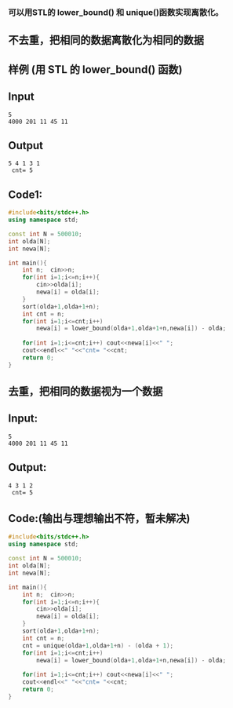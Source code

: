 ### 可以用STL的 lower_bound() 和 unique()函数实现离散化。


## 不去重，把相同的数据离散化为相同的数据

## 样例  (用 STL 的 lower_bound() 函数) 
## Input
```
5
4000 201 11 45 11
```

## Output
```
5 4 1 3 1
 cnt= 5
```

## Code1:

```cpp
#include<bits/stdc++.h>
using namespace std;

const int N = 500010;
int olda[N];
int newa[N];

int main(){
	int n;	cin>>n;
	for(int i=1;i<=n;i++){
		cin>>olda[i];
		newa[i] = olda[i];
	}
	sort(olda+1,olda+1+n);
	int cnt = n;
	for(int i=1;i<=cnt;i++)
		newa[i] = lower_bound(olda+1,olda+1+n,newa[i]) - olda;
		
	for(int i=1;i<=cnt;i++)	cout<<newa[i]<<" "; 
	cout<<endl<<" "<<"cnt= "<<cnt;
	return 0;
}
```

## 去重，把相同的数据视为一个数据
## Input:

```
5
4000 201 11 45 11
```

## Output:

```
4 3 1 2
 cnt= 5
```

## Code:(输出与理想输出不符，暂未解决)

```cpp
#include<bits/stdc++.h>
using namespace std;

const int N = 500010;
int olda[N];
int newa[N];

int main(){
	int n;	cin>>n;
	for(int i=1;i<=n;i++){
		cin>>olda[i];
		newa[i] = olda[i];
	}
	sort(olda+1,olda+1+n);
	int cnt = n;
	cnt = unique(olda+1,olda+1+n) - (olda + 1);
	for(int i=1;i<=cnt;i++)
		newa[i] = lower_bound(olda+1,olda+1+n,newa[i]) - olda;
		
	for(int i=1;i<=cnt;i++)	cout<<newa[i]<<" "; 
	cout<<endl<<" "<<"cnt= "<<cnt;
	return 0;
}
```

